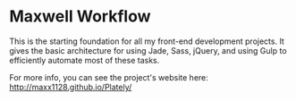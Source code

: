 # Maxwell Workflow

This is the starting foundation for all my front-end development projects. It gives the basic architecture for using Jade, Sass, jQuery, and using Gulp to efficiently automate most of these tasks.

For more info, you can see the project's website here: http://maxx1128.github.io/Plately/